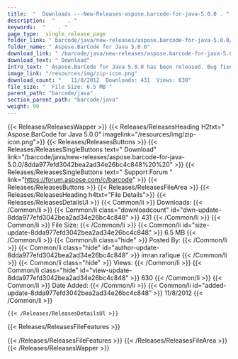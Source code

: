 ```yaml
---
title:  "  Downloads ---New-Releases-aspose.barcode-for-java-5.0.0 . " 
description:  "    . " 
keywords:  "    . " 
page_type:  single_release_page
folder_link: " barcode/java/new-releases/aspose.barcode-for-java-5.0.0/"
folder_name: " Aspose.BarCode for Java 5.0.0"
download_link: " /barcode/java/new-releases/aspose.barcode-for-java-5.0.0/8dda977efd3042bea2ad34e26bc4c848"
download_text: " Download"
Intro_text: " Aspose.BarCode for Java 5.0.0 has been released. Bug fixes provided in this vers..."
image_link: "/resources/img/zip-icon.png"
download_count: "   11/8/2012  Downloads: 431  Views: 630"
file_size: "  File Size: 6.5 MB "
parent_path: "barcode/java"
section_parent_path: "barcode/java"
weight: 99 
---
```


{{< Releases/ReleasesWapper >}}
  {{< Releases/ReleasesHeading H2txt=" Aspose.BarCode for Java 5.0.0" imagelink="/resources/img/zip-icon.png">}}
  {{< Releases/ReleasesButtons >}}
    {{< Releases/ReleasesSingleButtons text=" Download" link="/barcode/java/new-releases/aspose.barcode-for-java-5.0.0/8dda977efd3042bea2ad34e26bc4c848%20%20" >}}
    {{< Releases/ReleasesSingleButtons text=" Support Forum " link="https://forum.aspose.com/c/barcode" >}}
  {{< Releases/ReleasesButtons >}}
  {{< Releases/ReleasesFileArea >}}
    {{< Releases/ReleasesHeading h4txt="File Details">}}
    {{< Releases/ReleasesDetailsUl >}}
            {{< Common/li  >}} Downloads: {{< /Common/li >}} 
      {{< Common/li class="downloadcount" id="dwn-update-8dda977efd3042bea2ad34e26bc4c848" >}} 431 {{< /Common/li >}} 
      {{< Common/li  >}} File Size: {{< /Common/li >}} 
      {{< Common/li id="size-update-8dda977efd3042bea2ad34e26bc4c848" >}} 6.5 MB {{< /Common/li >}} 
      {{< Common/li  class="hide" >}} Posted By: {{< /Common/li >}} 
      {{< Common/li class="hide" id="author-update-8dda977efd3042bea2ad34e26bc4c848" >}} imran.rafique {{< /Common/li >}} 
      {{< Common/li class="hide"  >}} Views: {{< /Common/li >}} 
      {{< Common/li class="hide" id="view-update-8dda977efd3042bea2ad34e26bc4c848" >}} 630 {{< /Common/li >}} 
      {{< Common/li  >}} Date Added: {{< /Common/li >}} 
      {{< Common/li id="added-update-8dda977efd3042bea2ad34e26bc4c848" >}} 11/8/2012 {{< /Common/li >}} 

    {{< /Releases/ReleasesDetailsUl >}}

  {{< Releases/ReleasesFileFeatures >}}
      
  {{< /Releases/ReleasesFileFeatures >}}
 {{< /Releases/ReleasesFileArea >}}
{{< /Releases/ReleasesWapper >}}


